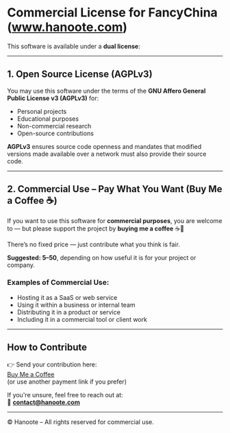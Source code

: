 # Commercial License for FancyChina (www.hanoote.com)

This software is available under a **dual license**:

---

## 1. Open Source License (AGPLv3)

You may use this software under the terms of the **GNU Affero General Public License v3 (AGPLv3)** for:

- Personal projects  
- Educational purposes  
- Non-commercial research  
- Open-source contributions  

**AGPLv3** ensures source code openness and mandates that modified versions made available over a network must also provide their source code.

---

## 2. Commercial Use – Pay What You Want (Buy Me a Coffee ☕)

If you want to use this software for **commercial purposes**, you are welcome to — but please support the project by **buying me a coffee** ☕💛

There’s no fixed price — just contribute what you think is fair.

**Suggested: $5–$50**, depending on how useful it is for your project or company.

### Examples of Commercial Use:

- Hosting it as a SaaS or web service  
- Using it within a business or internal team  
- Distributing it in a product or service  
- Including it in a commercial tool or client work

---

## How to Contribute

👉 Send your contribution here:  
[Buy Me a Coffee](https://www.buymeacoffee.com/hanoote)  
(or use another payment link if you prefer)

If you're unsure, feel free to reach out at:  
📧 **contact@hanoote.com**

---

© Hanoote – All rights reserved for commercial use.  
